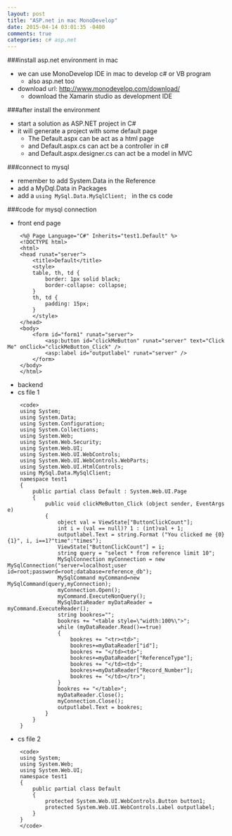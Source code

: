 ```yaml
---
layout: post
title: "ASP.net in mac MonoDevelop"
date: 2015-04-14 03:01:35 -0400
comments: true
categories: c# asp.net
---
```


###install asp.net environment in mac
- we can use MonoDevelop IDE in mac to develop c# or VB program
	- also asp.net too
- download url: http://www.monodevelop.com/download/
	- download the Xamarin studio as development IDE
<!--more-->
###after install the environment
- start a solution as ASP.NET project in C#
- it will generate a project with some default page
	- The Default.aspx can be act as a html page
	- and Default.aspx.cs can act be a controller in c#
	- and Default.aspx.designer.cs can act be a model in MVC

###connect to mysql
- remember to add System.Data in the Reference
- add a MyDql.Data in Packages
- add a `using MySql.Data.MySqlClient; ` in the cs code

###code for mysql connection
- front end page

```
	<%@ Page Language="C#" Inherits="test1.Default" %>
	<!DOCTYPE html>
	<html>
	<head runat="server">
		<title>Default</title>
		<style>
		table, th, td {
		    border: 1px solid black;
		    border-collapse: collapse;
		}
		th, td {
		    padding: 15px;
		}
		</style>
	</head>
	<body>
		<form id="form1" runat="server">
			<asp:button id="clickMeButton" runat="server" text="Click Me" onClick="clickMeButton_Click" />
			<asp:label id="outputlabel" runat="server" />
		</form>
	</body>
	</html>
```
	


- backend
- cs file 1
```
	<code>
	using System; 
	using System.Data; 
	using System.Configuration; 
	using System.Collections; 
	using System.Web; 
	using System.Web.Security; 
	using System.Web.UI; 
	using System.Web.UI.WebControls; 
	using System.Web.UI.WebControls.WebParts; 
	using System.Web.UI.HtmlControls; 
	using MySql.Data.MySqlClient; 
	namespace test1
	{
		public partial class Default : System.Web.UI.Page
		{
			public void clickMeButton_Click (object sender, EventArgs e)
			{
				object val = ViewState["ButtonClickCount"];
				int i = (val == null)? 1 : (int)val + 1;
				outputlabel.Text = string.Format ("You clicked me {0} {1}", i, i==1?"time":"times");
				ViewState["ButtonClickCount"] = i;
				string query = "select * from reference limit 10"; 
				MySqlConnection myConnection = new MySqlConnection("server=localhost;user id=root;password=root;database=reference_db"); 
				MySqlCommand myCommand=new MySqlCommand(query,myConnection); 
				myConnection.Open(); 
				myCommand.ExecuteNonQuery(); 
				MySqlDataReader myDataReader = myCommand.ExecuteReader(); 
				string bookres=""; 
				bookres += "<table style=\"width:100%\">";
				while (myDataReader.Read()==true) 
				{ 
					bookres += "<tr><td>";
					bookres+=myDataReader["id"]; 
					bookres += "</td><td>";
					bookres+=myDataReader["ReferenceType"]; 
					bookres += "</td><td>";
					bookres+=myDataReader["Record_Number"]; 
					bookres += "</td></tr>";
				} 
				bookres += "</table>";
				myDataReader.Close(); 
				myConnection.Close(); 
				outputlabel.Text = bookres;
			}
		}
	}
```

- cs file 2
```
	<code>
	using System;
	using System.Web;
	using System.Web.UI;
	namespace test1
	{
		public partial class Default
		{
			protected System.Web.UI.WebControls.Button button1;
			protected System.Web.UI.WebControls.Label outputlabel;
		}
	}
    </code>
```
